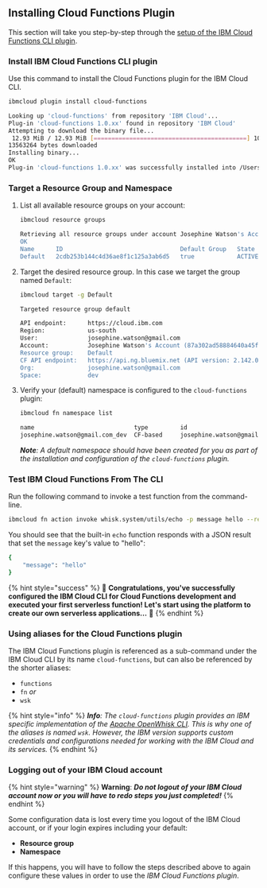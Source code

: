 <!--
#
# Licensed to the Apache Software Foundation (ASF) under one or more
# contributor license agreements.  See the NOTICE file distributed with
# this work for additional information regarding copyright ownership.
# The ASF licenses this file to You under the Apache License, Version 2.0
# (the "License"); you may not use this file except in compliance with
# the License.  You may obtain a copy of the License at
#
#     http://www.apache.org/licenses/LICENSE-2.0
#
# Unless required by applicable law or agreed to in writing, software
# distributed under the License is distributed on an "AS IS" BASIS,
# WITHOUT WARRANTIES OR CONDITIONS OF ANY KIND, either express or implied.
# See the License for the specific language governing permissions and
# limitations under the License.
#
-->

## Installing Cloud Functions Plugin

This section will take you step-by-step through the [setup of the IBM Cloud Functions CLI plugin](https://cloud.ibm.com/functions/learn/cli).

### Install IBM Cloud Functions CLI plugin

Use this command to install the Cloud Functions plugin for the IBM Cloud CLI.

```bash
ibmcloud plugin install cloud-functions
```

```bash
Looking up 'cloud-functions' from repository 'IBM Cloud'...
Plug-in 'cloud-functions 1.0.xx' found in repository 'IBM Cloud'
Attempting to download the binary file...
 12.93 MiB / 12.93 MiB [===========================================] 100.00% 1s
13563264 bytes downloaded
Installing binary...
OK
Plug-in 'cloud-functions 1.0.xx' was successfully installed into /Users/Joesephine/.bluemix/plugins/cloud-functions. Use 'ibmcloud plugin show cloud-functions' to show its details.
```

### Target a Resource Group and Namespace

1. List all available resource groups on your account:

    ```bash
    ibmcloud resource groups
    ```

    ```bash
    Retrieving all resource groups under account Josephine Watson's Account as josephine.watson@gmail.com...
    OK
    Name      ID                                 Default Group   State
    Default   2cdb253b144c4d36ae8f1c125a3ab6d5   true            ACTIVE
    ```

1. Target the desired resource group. In this case we target the group named `Default`:

    ```bash
    ibmcloud target -g Default
    ```

    ```bash
    Targeted resource group default

    API endpoint:      https://cloud.ibm.com
    Region:            us-south
    User:              josephine.watson@gmail.com
    Account:           Josephine Watson's Account (87a302ad58884640a45f959d3da6cc77)
    Resource group:    Default
    CF API endpoint:   https://api.ng.bluemix.net (API version: 2.142.0)
    Org:               josephine.watson@gmail.com
    Space:             dev
    ```

1. Verify your (default) namespace is configured to the `cloud-functions` plugin:

    ```bash
    ibmcloud fn namespace list
    ```

    ```bash
    name                            type         id
    josephine.watson@gmail.com_dev  CF-based     josephine.watson@gmail.com_dev
    ```

    _**Note**: A default namespace should have been created for you as part of the installation and configuration of the `cloud-functions` plugin._

### Test IBM Cloud Functions From The CLI

Run the following command to invoke a test function from the command-line.

```bash
ibmcloud fn action invoke whisk.system/utils/echo -p message hello --result
```

You should see that the built-in `echo` function responds with a JSON result that set the `message` key's value to "hello":

```bash
{
    "message": "hello"
}
```

{% hint style="success" %}
🎉 **Congratulations, you've successfully configured the IBM Cloud CLI for Cloud Functions development and executed your first serverless function! Let's start using the platform to create our own serverless applications…** 🎉
{% endhint %}

### Using aliases for the Cloud Functions plugin

The IBM Cloud Functions plugin is referenced as a sub-command under the IBM Cloud CLI by its name `cloud-functions`, but can also be referenced by the shorter aliases:

- `functions`
- `fn` _or_
- `wsk`

{% hint style="info" %}
_**Info**: The `cloud-functions` plugin provides an IBM specific implementation of the [Apache OpenWhisk CLI](https://github.com/apache/incubator-openwhisk/blob/master/docs/cli.md). This is why one of the aliases is named `wsk`. However, the IBM version supports custom credentials and configurations needed for working with the IBM Cloud and its services._
{% endhint %}

### Logging out of your IBM Cloud account

{% hint style="warning" %}
**Warning**: _**Do not logout of your IBM Cloud account now or you will have to redo steps you just completed!**_
{% endhint %}

Some configuration data is lost every time you logout of the IBM Cloud account, or if your login expires including your default:

- **Resource group**
- **Namespace**

If this happens, you will have to follow the steps described above to again configure these values in order to use the _IBM Cloud Functions plugin_.
